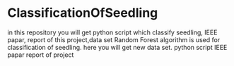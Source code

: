 # ClassificationOfSeedling
in this repository you will get python script which classify seedling, IEEE papar, report of this project,data set
Random Forest algorithm is used for classification of seedling.
here you will get new data set.
python script
IEEE papar
report of project
